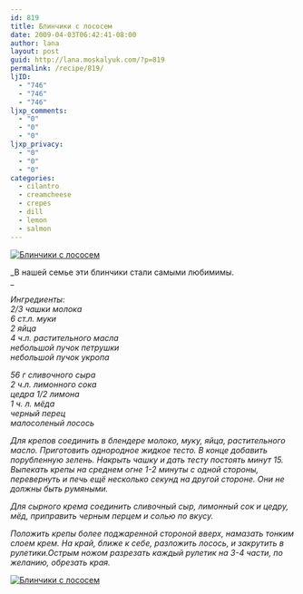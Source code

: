 ```yaml
---
id: 819
title: Блинчики с лососем
date: 2009-04-03T06:42:41-08:00
author: lana
layout: post
guid: http://lana.moskalyuk.com/?p=819
permalink: /recipe/819/
ljID:
  - "746"
  - "746"
  - "746"
ljxp_comments:
  - "0"
  - "0"
  - "0"
ljxp_privacy:
  - "0"
  - "0"
  - "0"
categories:
  - cilantro
  - creamcheese
  - crepes
  - dill
  - lemon
  - salmon
---
```

<a class="flickr-image alignnone" title="Блинчики с лососем" rel="flickr-mgr" href="http://www.flickr.com/photos/67405678@N00/3361485235/"><img class="flickr-medium" src="http://farm4.static.flickr.com/3642/3361485235_8639032b32.jpg" alt="Блинчики с лососем" /></a>

_В нашей семье эти блинчики стали самыми любимимы.  
_ 

_Ингредиенты:  
2/3 чашки молока  
6 ст.л. муки  
2 яйца  
4 ч.л. растительного масла  
небольшой пучок петрушки  
небольшой пучок укропа_

_56 г сливочного сыра  
2 ч.л. лимонного сока  
цедра 1/2 лимона  
1 ч. л. мёда  
черный перец  
малосоленый лосось_

_Для крепов соединить в блендере молоко, муку, яйца, растительного масло. Приготовить однородное жидкое тесто. В конце добавить порубленную зелень. Накрыть чашку и дать тесту постоять минут 15. Выпекать крепы на среднем огне 1-2 минуты с одной стороны, перевернуть и печь ещё несколько секунд на другой стороне. Они не должны быть румяными._

_Для сырного крема соединить сливочный сыр, лимонный сок и цедру, мёд, приправить черным перцем и солью по вкусу._

_Положить крепы более поджаренной стороной вверх, намазать тонким слоем крем. На край, ближе к себе, разложить лосось, и закрутить в рулетики.Острым ножом разрезать каждый рулетик на 3-4 части, по желанию, обрезать края._

<a class="flickr-image alignnone" title="Блинчики с лососем" rel="flickr-mgr" href="http://www.flickr.com/photos/67405678@N00/3362302480/"><img class="flickr-medium" src="http://farm4.static.flickr.com/3553/3362302480_4b8548004e.jpg" alt="Блинчики с лососем" /></a>